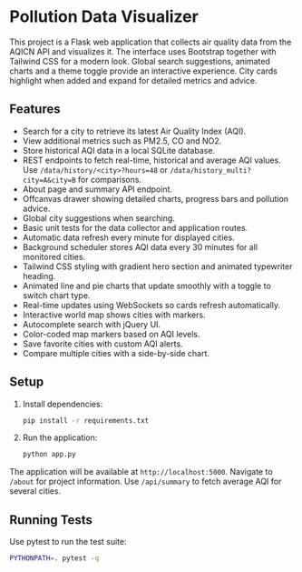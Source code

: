 # Pollution Data Visualizer

This project is a Flask web application that collects air quality data from the AQICN API and visualizes it.
The interface uses Bootstrap together with Tailwind CSS for a modern look. Global search suggestions, animated charts and a theme toggle provide an interactive experience. City cards highlight when added and expand for detailed metrics and advice.

## Features
- Search for a city to retrieve its latest Air Quality Index (AQI).
- View additional metrics such as PM2.5, CO and NO2.
- Store historical AQI data in a local SQLite database.
- REST endpoints to fetch real-time, historical and average AQI values. Use `/data/history/<city>?hours=48` or `/data/history_multi?city=A&city=B` for comparisons.
- About page and summary API endpoint.
- Offcanvas drawer showing detailed charts, progress bars and pollution advice.
- Global city suggestions when searching.
- Basic unit tests for the data collector and application routes.
- Automatic data refresh every minute for displayed cities.
- Background scheduler stores AQI data every 30 minutes for all monitored cities.
- Tailwind CSS styling with gradient hero section and animated typewriter heading.
- Animated line and pie charts that update smoothly with a toggle to switch chart type.
- Real-time updates using WebSockets so cards refresh automatically.
- Interactive world map shows cities with markers.
- Autocomplete search with jQuery UI.
- Color-coded map markers based on AQI levels.
- Save favorite cities with custom AQI alerts.
- Compare multiple cities with a side-by-side chart.

## Setup
1. Install dependencies:
   ```bash
   pip install -r requirements.txt
   ```
2. Run the application:
   ```bash
   python app.py
   ```
The application will be available at `http://localhost:5000`.
Navigate to `/about` for project information. Use `/api/summary` to fetch average AQI for several cities.

## Running Tests
Use pytest to run the test suite:
```bash
PYTHONPATH=. pytest -q
```

